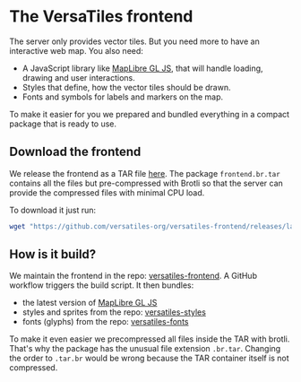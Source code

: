 # The VersaTiles frontend

The server only provides vector tiles. But you need more to have an interactive web map. You also need:
- A JavaScript library like [MapLibre GL JS](https://github.com/maplibre/maplibre-gl-js), that will handle loading, drawing and user interactions.
- Styles that define, how the vector tiles should be drawn.
- Fonts and symbols for labels and markers on the map.

To make it easier for you we prepared and bundled everything in a compact package that is ready to use.

## Download the frontend

We release the frontend as a TAR file [here](https://github.com/versatiles-org/versatiles-frontend/releases/latest). The package `frontend.br.tar` contains all the files but pre-compressed with Brotli so that the server can provide the compressed files with minimal CPU load.

To download it just run:
```bash
wget "https://github.com/versatiles-org/versatiles-frontend/releases/latest/download/frontend.br.tar"
```

## How is it build?

We maintain the frontend in the repo: [versatiles-frontend](https://github.com/versatiles-org/versatiles-frontend). A GitHub workflow triggers the build script. It then bundles:
- the latest version of [MapLibre GL JS](https://github.com/maplibre/maplibre-gl-js)
- styles and sprites from the repo: [versatiles-styles](https://github.com/versatiles-org/versatiles-styles)
- fonts (glyphs) from the repo: [versatiles-fonts](https://github.com/versatiles-org/versatiles-fonts)

To make it even easier we precompressed all files inside the TAR with brotli. That's why the package has the unusual file extension `.br.tar`. Changing the order to `.tar.br` would be wrong because the TAR container itself is not compressed.

